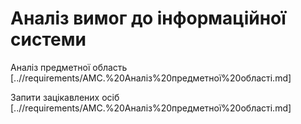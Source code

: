 # Аналіз вимог до інформаційної системи

Аналіз предметної область [..//requirements/AMC.%20Аналіз%20предметної%20області.md]

Запити зацікавлених осіб [..//requirements/AMC.%20Аналіз%20предметної%20області.md]
